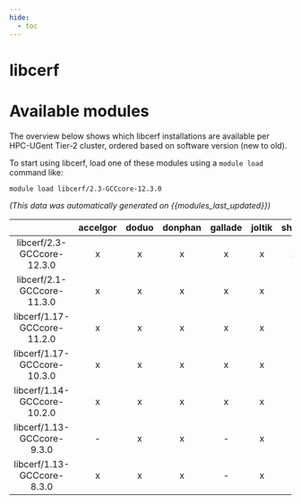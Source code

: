 ```yaml
---
hide:
  - toc
---
```


libcerf
=======

# Available modules


The overview below shows which libcerf installations are available per HPC-UGent Tier-2 cluster, ordered based on software version (new to old).

To start using libcerf, load one of these modules using a `module load` command like:

```shell
module load libcerf/2.3-GCCcore-12.3.0
```

*(This data was automatically generated on {{modules_last_updated}})*  

| |accelgor|doduo|donphan|gallade|joltik|shinx|skitty|
| :---: | :---: | :---: | :---: | :---: | :---: | :---: | :---: |
|libcerf/2.3-GCCcore-12.3.0|x|x|x|x|x|x|x|
|libcerf/2.1-GCCcore-11.3.0|x|x|x|x|x|-|-|
|libcerf/1.17-GCCcore-11.2.0|x|x|x|x|x|-|-|
|libcerf/1.17-GCCcore-10.3.0|x|x|x|x|x|-|-|
|libcerf/1.14-GCCcore-10.2.0|x|x|x|x|x|-|-|
|libcerf/1.13-GCCcore-9.3.0|-|x|x|-|x|-|-|
|libcerf/1.13-GCCcore-8.3.0|x|x|x|-|x|-|-|
